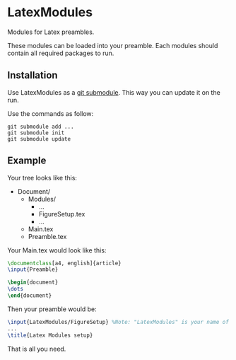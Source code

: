 LatexModules
============

Modules for Latex preambles.

These modules can be loaded into your preamble.
Each modules should contain all required packages to run.

Installation
------------
Use LatexModules as a [git submodule](http://git-scm.com/book/en/Git-Tools-Submodules).
This way you can update it on the run.

Use the commands as follow:

```git
git submodule add ...
git submodule init
git submodule update
```

Example
-------
Your tree looks like this:

+ Document/
	+ Modules/
		- ...
		- FigureSetup.tex
		- ...
	- Main.tex
	- Preamble.tex

Your Main.tex would look like this:

```latex
\documentclass[a4, english]{article}
\input{Preamble}

\begin{document}
\dots
\end{document}
```

Then your preamble would be:

```latex
\input{LatexModules/FigureSetup} %Note: "LatexModules" is your name of the directory
...
\title{Latex Modules setup}
```

That is all you need.
